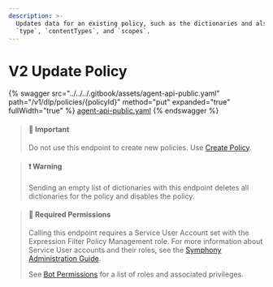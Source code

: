 ```yaml
---
description: >-
  Updates data for an existing policy, such as the dictionaries and also `name`,
  `type`, `contentTypes`, and `scopes`.
---
```


# V2 Update Policy

{% swagger src="../../../.gitbook/assets/agent-api-public.yaml" path="/v1/dlp/policies/{policyId}" method="put" expanded="true" fullWidth="true" %}
[agent-api-public.yaml](../../../.gitbook/assets/agent-api-public.yaml)
{% endswagger %}

> #### 🚧 Important
>
> Do not use this endpoint to create new policies. Use [Create Policy](v2-create-policy.md).

> #### ❗️ Warning
>
> Sending an empty list of dictionaries with this endpoint deletes all dictionaries for the policy and disables the policy.

> #### 🚧 Required Permissions
>
> Calling this endpoint requires a Service User Account set with the Expression Filter Policy Management role. For more information about Service User accounts and their roles, see the [Symphony Administration Guide](https://symphony.direct/).
>
> See [Bot Permissions](https://docs.developers.symphony.com/building-bots-on-symphony/configuration/bot-permissions) for a list of roles and associated privileges.
